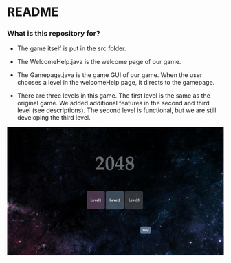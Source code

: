 # README #


### What is this repository for? ###

* The game itself is put in the src folder.

* The WelcomeHelp.java is the welcome page of our game. 
* The Gamepage.java is the game GUI of our game. When the user chooses a level in the welcomeHelp page, it directs to the gamepage.

* There are three levels in this game. The first level is the same as the original game. We added additional features in the second and third level (see descriptions). The second level is functional, but we are still developing the third level. 


![Alt text](2048images/img1.png?raw=true "Title")
